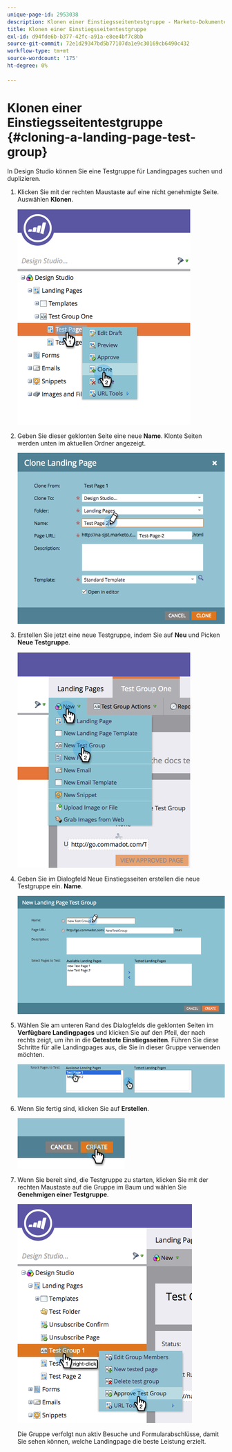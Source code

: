 ```yaml
---
unique-page-id: 2953038
description: Klonen einer Einstiegsseitentestgruppe - Marketo-Dokumente - Produktdokumentation
title: Klonen einer Einstiegsseitentestgruppe
exl-id: d94fde6b-b377-42fc-a91a-e8ee4bf7c8bb
source-git-commit: 72e1d29347bd5b77107da1e9c30169cb6490c432
workflow-type: tm+mt
source-wordcount: '175'
ht-degree: 0%

---
```


# Klonen einer Einstiegsseitentestgruppe {#cloning-a-landing-page-test-group}

In Design Studio können Sie eine Testgruppe für Landingpages suchen und duplizieren.

1. Klicken Sie mit der rechten Maustaste auf eine nicht genehmigte Seite. Auswählen **Klonen**.

   ![](assets/image2015-4-27-15-3a11-3a24.png)

1. Geben Sie dieser geklonten Seite eine neue **Name**. Klonte Seiten werden unten im aktuellen Ordner angezeigt.

   ![](assets/image2015-4-27-16-3a10-3a10.png)

1. Erstellen Sie jetzt eine neue Testgruppe, indem Sie auf **Neu** und Picken **Neue Testgruppe**.

   ![](assets/image2015-4-27-15-3a49-3a54.png)

1. Geben Sie im Dialogfeld Neue Einstiegsseiten erstellen die neue Testgruppe ein. **Name**.

   ![](assets/image2015-4-27-15-3a58-3a13.png)

1. Wählen Sie am unteren Rand des Dialogfelds die geklonten Seiten im **Verfügbare Landingpages** und klicken Sie auf den Pfeil, der nach rechts zeigt, um ihn in die **Getestete Einstiegsseiten**. Führen Sie diese Schritte für alle Landingpages aus, die Sie in dieser Gruppe verwenden möchten.

   ![](assets/image2015-4-27-16-3a3-3a22.png)

1. Wenn Sie fertig sind, klicken Sie auf **Erstellen**.

   ![](assets/image2015-4-27-16-3a7-3a50.png)

1. Wenn Sie bereit sind, die Testgruppe zu starten, klicken Sie mit der rechten Maustaste auf die Gruppe im Baum und wählen Sie **Genehmigen einer Testgruppe**.

   ![](assets/image2015-4-27-16-3a19-3a10.png)

   Die Gruppe verfolgt nun aktiv Besuche und Formularabschlüsse, damit Sie sehen können, welche Landingpage die beste Leistung erzielt.
